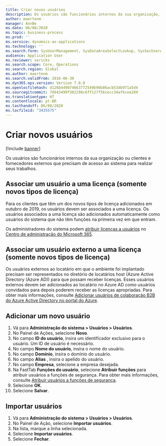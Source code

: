 ```yaml
---
title: Criar novos usuários
description: Os usuários são funcionários internos da sua organização, ou clientes e fornecedores externos, que precisam de acesso ao sistema para realizar seus trabalhos.
author: maertenm
manager: AnnBe
ms.date: 06/08/2020
ms.topic: business-process
ms.prod: ''
ms.service: dynamics-ax-applications
ms.technology: ''
ms.search.form: SysUserManagement, SysDataAreaSelectLookup, SysSecUserAddRoles, SysUserMSODSUserImport
audience: Application User
ms.reviewer: sericks
ms.search.scope: Core, Operations
ms.search.region: Global
ms.author: maertenm
ms.search.validFrom: 2016-06-30
ms.dyn365.ops.version: Version 7.0.0
ms.openlocfilehash: d126b449074663772549b96b86acb53db971a5d4
ms.sourcegitcommit: 7d943499f302298c6ff127f56cecc34af6cee289
ms.translationtype: HT
ms.contentlocale: pt-BR
ms.lasthandoff: 06/08/2020
ms.locfileid: "3435575"
---
```

# <a name="create-new-users"></a>Criar novos usuários

[!include [banner](../../includes/banner.md)]

Os usuários são funcionários internos da sua organização ou clientes e fornecedores externos que precisam de acesso ao sistema para realizar seus trabalhos.

## <a name="associate-a-user-with-a-license-new-license-types-only"></a>Associar um usuário a uma licença (somente novos tipos de licença)
Para os clientes que têm um dos novos tipos de licença adicionados em outubro de 2019, os usuários devem ser associados a uma licença. Os usuários associados a uma licença são adicionados automaticamente como usuários do sistema que não têm funções na primeira vez em que entram.

Os administradores do sistema podem [atribuir licenças a usuários](https://docs.microsoft.com/office365/admin/subscriptions-and-billing/assign-licenses-to-users?view=o365-worldwide) no [Centro de administração do Microsoft 365](https://docs.microsoft.com/office365/admin/admin-overview/about-the-admin-center?view=o365-worldwide).

## <a name="associate-an-external-user-with-a-license-new-license-types-only"></a>Associar um usuário externo a uma licença (somente novos tipos de licença)
Os usuários externos ao locatário em que o ambiente foi implantado precisam ser representados no diretório de locatários host (Azure Active Directory (Azure AD)) para que possam receber licenças. Esses usuários externos devem ser adicionados ao locatário no Azure AD como usuários convidados para depois poderem receber as licenças apropriadas. Para obter mais informações, consulte [Adicionar usuários de colaboração B2B do Azure Active Directory no portal do Azure](https://docs.microsoft.com/azure/active-directory/b2b/add-users-administrator).

## <a name="add-a-new-user"></a>Adicionar um novo usuário
1. Vá para **Administração do sistema \> Usuários \> Usuários**.
2. No Painel de Ações, selecione **Novo**.
3. No campo **ID do usuário**, insira um identificador exclusivo para o usuário. Um ID de usuário é necessário.  
4. No campo **Nome do usuário**, insira o nome do usuário.  
5. No campo **Domínio**, insira o domínio do usuário.  
6. No campo **Alias** , insira o apelido do usuário.  
7. No campo **Empresa**, selecione a empresa desejada. 
8. Na FastTab **Funções do usuário**, selecione **Atribuir funções** para atribuir usuários a funções de segurança. Para obter mais informações, consulte [Atribuir usuários a funções de segurança](assign-users-security-roles.md).
9. Selecione **OK**.
10. Selecione **Salvar**.

## <a name="import-users"></a>Importar usuários
1. Vá para **Administração do sistema \> Usuários \> Usuários**.
2. No Painel de Ação, selecione **Importar usuários**.
3. Na lista, marque a linha selecionada.
4. Selecione **Importar usuários**.
5. Selecione **Fechar**.

